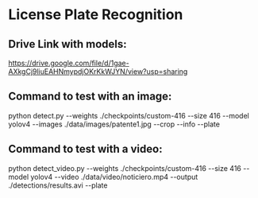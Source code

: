 # License Plate Recognition

## Drive Link with models:
https://drive.google.com/file/d/1gae-AXkgCj9liuEAHNmypdjOKrKkWJYN/view?usp=sharing

## Command to test with an image:
python detect.py --weights ./checkpoints/custom-416 --size 416 --model yolov4 --images ./data/images/patente1.jpg --crop --info --plate

## Command to test with a video:
python detect_video.py --weights ./checkpoints/custom-416 --size 416 --model yolov4 --video ./data/video/noticiero.mp4 --output ./detections/results.avi --plate
